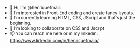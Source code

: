 - 👋 Hi, I’m @henriquefmaia
- 👀 I’m interested in Front-End coding and create fancy layouts.
- 🌱 I’m currently learning HTML, CSS, JScript and that's just the beginning.
- 💞️ I’m looking to collaborate on CSS and Jscript
- 📫 You can reach me here or in my linkedin: https://www.linkedin.com/in/henriquefmaia/
